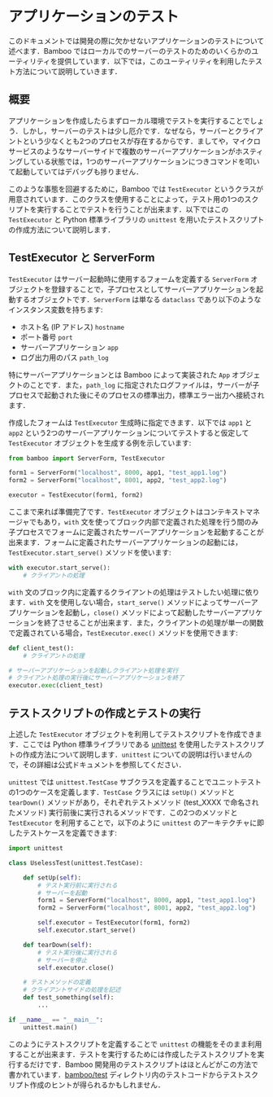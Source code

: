 # アプリケーションのテスト
このドキュメントでは開発の際に欠かせないアプリケーションのテストについて述べます．Bamboo ではローカルでのサーバーのテストのためのいくらかのユーティリティを提供しています．以下では，このユーティリティを利用したテスト方法について説明していきます．

## 概要
アプリケーションを作成したらまずローカル環境でテストを実行することでしょう．しかし，サーバーのテストは少し厄介です．なぜなら，サーバーとクライアントという少なくとも2つのプロセスが存在するからです．ましてや，マイクロサービスのようなサーバーサイドで複数のサーバーアプリケーションがホスティングしている状態では，1つのサーバーアプリケーションにつきコマンドを叩いて起動していてはデバッグも捗りません．

このような事態を回避するために，Bamboo では `TestExecutor` というクラスが用意されています．このクラスを使用することによって，テスト用の1つのスクリプトを実行することでテストを行うことが出来ます．以下ではこの `TestExecutor` と Python 標準ライブラリの `unittest` を用いたテストスクリプトの作成方法について説明します．

## TestExecutor と ServerForm
`TestExecutor` はサーバー起動時に使用するフォームを定義する `ServerForm` オブジェクトを登録することで，子プロセスとしてサーバーアプリケーションを起動するオブジェクトです．`ServerForm` は単なる `dataclass` であり以下のようなインスタンス変数を持ちます:

- ホスト名 (IP アドレス) `hostname`
- ポート番号 `port`
- サーバーアプリケーション `app`
- ログ出力用のパス `path_log`

特にサーバーアプリケーションとは Bamboo によって実装された `App` オブジェクトのことです．また，`path_log` に指定されたログファイルは，サーバーが子プロセスで起動された後にそのプロセスの標準出力，標準エラー出力へ接続されます．

作成したフォームは `TestExecutor` 生成時に指定できます．以下では `app1` と `app2` という2つのサーバーアプリケーションについてテストすると仮定して `TestExecutor` オブジェクトを生成する例を示しています:

```python
from bamboo import ServerForm, TestExecutor

form1 = ServerForm("localhost", 8000, app1, "test_app1.log")
form2 = ServerForm("localhost", 8001, app2, "test_app2.log")

executor = TestExecutor(form1, form2)
```

ここまで来れば準備完了です．`TestExecutor` オブジェクトはコンテキストマネージャでもあり，`with` 文を使ってブロック内部で定義された処理を行う間のみ子プロセスでフォームに定義されたサーバーアプリケーションを起動することが出来ます．フォームに定義されたサーバーアプリケーションの起動には，`TestExecutor.start_serve()` メソッドを使います:

```python
with executor.start_serve():
    # クライアントの処理
```

`with` 文のブロック内に定義するクライアントの処理はテストしたい処理に依ります．`with` 文を使用しない場合，`start_serve()` メソッドによってサーバーアプリケーションを起動し，`close()` メソッドによって起動したサーバーアプリケーションを終了させることが出来ます．また，クライアントの処理が単一の関数で定義されている場合，`TestExecutor.exec()` メソッドを使用できます:

```python
def client_test():
    # クライアントの処理

# サーバーアプリケーションを起動しクライアント処理を実行
# クライアント処理の実行後にサーバーアプリケーションを終了
executor.exec(client_test)
```

## テストスクリプトの作成とテストの実行
上述した `TestExecutor` オブジェクトを利用してテストスクリプトを作成できます．ここでは Python 標準ライブラリである [unittest](https://docs.python.org/ja/3.8/library/unittest.html) を使用したテストスクリプトの作成方法について説明します．`unittest` についての説明は行いませんので，その詳細は公式ドキュメントを参照してください．

`unittest` では `unittest.TestCase` サブクラスを定義することでユニットテストの1つのケースを定義します．`TestCase` クラスには `setUp()` メソッドと `tearDown()` メソッドがあり，それぞれテストメソッド (test_XXXX で命名されたメソッド) 実行前後に実行されるメソッドです．この2つのメソッドと `TestExecutor` を利用することで，以下のように `unittest` のアーキテクチャに即したテストケースを定義できます:

```python
import unittest

class UselessTest(unittest.TestCase):

    def setUp(self):
        # テスト実行前に実行される
        # サーバーを起動
        form1 = ServerForm("localhost", 8000, app1, "test_app1.log")
        form2 = ServerForm("localhost", 8001, app2, "test_app2.log")

        self.executor = TestExecutor(form1, form2)
        self.executor.start_serve()

    def tearDown(self):
        # テスト実行後に実行される
        # サーバーを停止
        self.executor.close()

    # テストメソッドの定義
    # クライアントサイドの処理を記述
    def test_something(self):
        ...

if __name__ == "__main__":
    unittest.main()
```

このようにテストスクリプトを定義することで `unittest` の機能をそのまま利用することが出来ます．テストを実行するためには作成したテストスクリプトを実行するだけです．Bamboo 開発用のテストスクリプトはほとんどがこの方法で書かれています．[bamboo/test](../../test/) ディレクトリ内のテストコードからテストスクリプト作成のヒントが得られるかもしれません．

